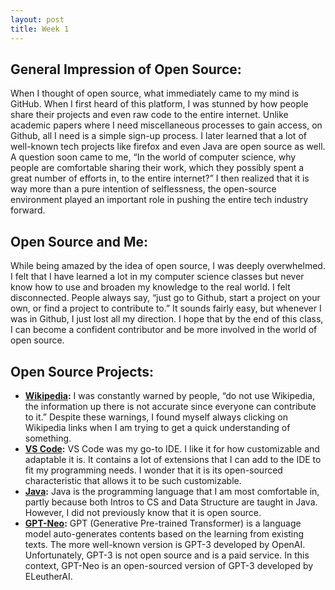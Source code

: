```yaml
---
layout: post
title: Week 1
---
```


## General Impression of Open Source:

When I thought of open source, what immediately came to my mind is GitHub. When I first heard of this platform, I was stunned by how people share their projects and even raw code to the entire internet. Unlike academic papers where I need miscellaneous processes to gain access, on Github, all I need is a simple sign-up process. I later learned that a lot of well-known tech projects like firefox and even Java are open source as well. A question soon came to me, “In the world of computer science, why people are comfortable sharing their work, which they possibly spent a great number of efforts in, to the entire internet?” I then realized that it is way more than a pure intention of selflessness, the open-source environment played an important role in pushing the entire tech industry forward.

## Open Source and Me:

While being amazed by the idea of open source, I was deeply overwhelmed. I felt that I have learned a lot in my computer science classes but never know how to use and broaden my knowledge to the real world. I felt disconnected. People always say, “just go to Github, start a project on your own, or find a project to contribute to.” It sounds fairly easy, but whenever I was in Github, I just lost all my direction. I hope that by the end of this class, I can become a confident contributor and be more involved in the world of open source.

## Open Source Projects:

- **[Wikipedia](https://en.wikipedia.org/wiki/Main_Page):** I was constantly warned by people, “do not use Wikipedia, the information up there is not accurate since everyone can contribute to it.” Despite these warnings, I found myself always clicking on Wikipedia links when I am trying to get a quick understanding of something.
- **[VS Code](https://code.visualstudio.com/):** VS Code was my go-to IDE. I like it for how customizable and adaptable it is. It contains a lot of extensions that I can add to the IDE to fit my programming needs. I wonder that it is its open-sourced characteristic that allows it to be such customizable.
- **[Java](https://www.java.com/en/):** Java is the programming language that I am most comfortable in, partly because both Intros to CS and Data Structure are taught in Java. However, I did not previously know that it is open source.
- **[GPT-Neo](https://www.eleuther.ai/projects/gpt-neo/):** GPT (Generative Pre-trained Transformer) is a language model auto-generates contents based on the learning from existing texts. The more well-known version is GPT-3 developed by OpenAI. Unfortunately, GPT-3 is not open source and is a paid service. In this context, GPT-Neo is an open-sourced version of GPT-3 developed by ELeutherAI.
